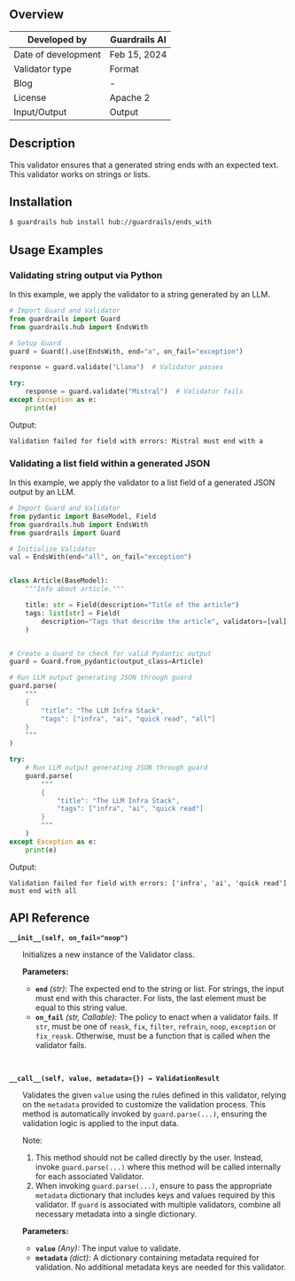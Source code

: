## Overview

| Developed by | Guardrails AI |
| --- | --- |
| Date of development | Feb 15, 2024 |
| Validator type | Format |
| Blog | - |
| License | Apache 2 |
| Input/Output | Output |

## Description

This validator ensures that a generated string ends with an expected text. This validator works on strings or lists.

## Installation

```bash
$ guardrails hub install hub://guardrails/ends_with
```

## Usage Examples

### Validating string output via Python
In this example, we apply the validator to a string generated by an LLM.

```python
# Import Guard and Validator
from guardrails import Guard
from guardrails.hub import EndsWith

# Setup Guard
guard = Guard().use(EndsWith, end="a", on_fail="exception")

response = guard.validate("Llama")  # Validator passes

try:
    response = guard.validate("Mistral")  # Validator fails
except Exception as e:
    print(e)
```
Output:
```console
Validation failed for field with errors: Mistral must end with a
```

### Validating a list field within a generated JSON
In this example, we apply the validator to a list field of a generated JSON output by an LLM.

```python
# Import Guard and Validator
from pydantic import BaseModel, Field
from guardrails.hub import EndsWith
from guardrails import Guard

# Initialize Validator
val = EndsWith(end="all", on_fail="exception")


class Article(BaseModel):
    """Info about article."""

    title: str = Field(description="Title of the article")
    tags: list[str] = Field(
        description="Tags that describe the article", validators=[val]
    )


# Create a Guard to check for valid Pydantic output
guard = Guard.from_pydantic(output_class=Article)

# Run LLM output generating JSON through guard
guard.parse(
    """
    {
        "title": "The LLM Infra Stack",
        "tags": ["infra", "ai", "quick read", "all"]
    }
    """
)

try:
    # Run LLM output generating JSON through guard
    guard.parse(
        """
        {
            "title": "The LLM Infra Stack",
            "tags": ["infra", "ai", "quick read"]
        }
        """
    )
except Exception as e:
    print(e)
```
Output:
```console
Validation failed for field with errors: ['infra', 'ai', 'quick read'] must end with all
```

## API Reference

**`__init__(self, on_fail="noop")`**
<ul>

Initializes a new instance of the Validator class.

**Parameters:**

- **`end`** _(str)_: The expected end to the string or list. For strings, the input must end with this character. For lists, the last element must be equal to this string value.
- **`on_fail`** *(str, Callable):* The policy to enact when a validator fails. If `str`, must be one of `reask`, `fix`, `filter`, `refrain`, `noop`, `exception` or `fix_reask`. Otherwise, must be a function that is called when the validator fails.

</ul>

<br/>

**`__call__(self, value, metadata={}) → ValidationResult`**

<ul>

Validates the given `value` using the rules defined in this validator, relying on the `metadata` provided to customize the validation process. This method is automatically invoked by `guard.parse(...)`, ensuring the validation logic is applied to the input data.

Note:

1. This method should not be called directly by the user. Instead, invoke `guard.parse(...)` where this method will be called internally for each associated Validator.
2. When invoking `guard.parse(...)`, ensure to pass the appropriate `metadata` dictionary that includes keys and values required by this validator. If `guard` is associated with multiple validators, combine all necessary metadata into a single dictionary.

**Parameters:**

- **`value`** *(Any):* The input value to validate.
- **`metadata`** *(dict):* A dictionary containing metadata required for validation. No additional metadata keys are needed for this validator.

</ul>
